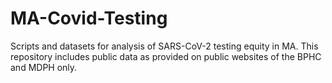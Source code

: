 # MA-Covid-Testing
Scripts and datasets for analysis of SARS-CoV-2 testing equity in MA. 
This repository includes public data as provided on public websites of the BPHC and MDPH only.
